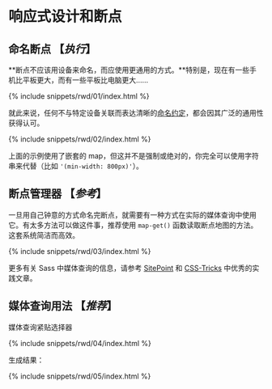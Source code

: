 
# 响应式设计和断点

## 命名断点 **【_执行_】**

**断点不应该用设备来命名，而应使用更通用的方式。**特别是，现在有一些手机比平板更大，而有一些平板比电脑更大……

{% include snippets/rwd/01/index.html %}

就此来说，任何不与特定设备关联而表达清晰的[命名约定](http://css-tricks.com/naming-media-queries/)，都会因其广泛的通用性获得认可。

{% include snippets/rwd/02/index.html %}

<div class="note">
  <p>上面的示例使用了嵌套的 map，但这并不是强制或绝对的，你完全可以使用字符串来代替（比如 <code>'(min-width: 800px)'</code>）。</p>
</div>

## 断点管理器 **【_参考_】**

一旦用自己钟意的方式命名完断点，就需要有一种方式在实际的媒体查询中使用它。有太多方法可以做这件事，推荐使用 `map-get()` 函数读取断点地图的方法。这套系统简洁而高效。

{% include snippets/rwd/03/index.html %}

<div class="note">
  <p>更多有关 Sass 中媒体查询的信息，请参考 <a href="http://www.sitepoint.com/managing-responsive-breakpoints-sass/">SitePoint</a> 和 <a href="http://css-tricks.com/approaches-media-queries-sass/">CSS-Tricks</a> 中优秀的实践文章。</p>
</div>

## 媒体查询用法 **【_推荐_】**

媒体查询紧贴选择器

{% include snippets/rwd/04/index.html %}

生成结果：

{% include snippets/rwd/05/index.html %}
